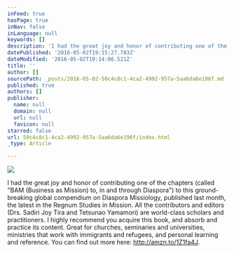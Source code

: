 ```yaml
---
inFeed: true
hasPage: true
inNav: false
inLanguage: null
keywords: []
description: 'I had the great joy and honor of contributing one of the chapters (called “BAM (Business as Mission) to, in and through Diaspora”) to this ground-breaking global compendium on Diaspora Missiology, published last month, the latest in the Regnum Studies in Mission. All the contributors and editors (Drs. Sadiri Joy Tira and Tetsunao Yamamori) are world-class scholars and practitioners. I highly recommend you acquire this book, and absorb and practice its content. Great for churches, seminaries and universities, ministries that work with immigrants and refugees, and personal learning and reference. You can find out more here: http://amzn.to/1Z1fa4J.'
datePublished: '2016-05-02T19:15:27.783Z'
dateModified: '2016-05-02T19:14:06.521Z'
title: ''
author: []
sourcePath: _posts/2016-05-02-50c4c8c1-4ca2-4992-957a-5aa6da6e196f.md
published: true
authors: []
publisher:
  name: null
  domain: null
  url: null
  favicon: null
starred: false
url: 50c4c8c1-4ca2-4992-957a-5aa6da6e196f/index.html
_type: Article

---
```

![](https://the-grid-user-content.s3-us-west-2.amazonaws.com/229ce39e-9f01-4bfe-9e0a-ff03d687aa63.jpg)

I had the great joy and honor of contributing one of the chapters (called "BAM (Business as Mission) to, in and through Diaspora") to this ground-breaking global compendium on Diaspora Missiology, published last month, the latest in the Regnum Studies in Mission. All the contributors and editors (Drs. Sadiri Joy Tira and Tetsunao Yamamori) are world-class scholars and practitioners. I highly recommend you acquire this book, and absorb and practice its content. Great for churches, seminaries and universities, ministries that work with immigrants and refugees, and personal learning and reference. You can find out more here: http://amzn.to/1Z1fa4J.